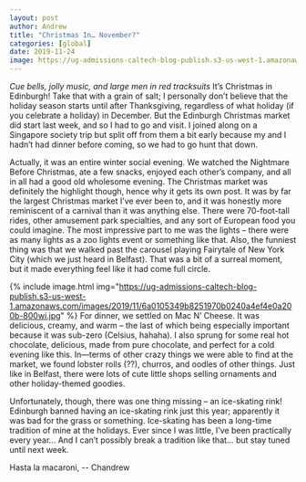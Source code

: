 ```yaml
---
layout: post
author: Andrew
title: "Christmas In… November?"
categories: [global]
date: 2019-11-24
image: https://ug-admissions-caltech-blog-publish.s3-us-west-1.amazonaws.com/images/2019/11/6a0105349b8251970b0240a4ef4e02200b-800wi.jpg
---
```


*Cue bells, jolly music, and large men in red tracksuits*
It’s Christmas in Edinburgh! Take that with a grain of salt; I personally don’t believe that the holiday season starts until after Thanksgiving, regardless of what holiday (if you celebrate a holiday) in December. But the Edinburgh Christmas market did start last week, and so I had to go and visit. I joined along on a Singapore society trip but split off from them a bit early because my and I hadn’t had dinner before coming, so we had to go hunt that down.

Actually, it was an entire winter social evening. We watched the Nightmare Before Christmas, ate a few snacks, enjoyed each other’s company, and all in all had a good old wholesome evening. The Christmas market was definitely the highlight though, hence why it gets its own post. It was by far the largest Christmas market I’ve ever been to, and it was honestly more reminiscent of a carnival than it was anything else. There were 70-foot-tall rides, other amusement park specialties, and any sort of European food you could imagine. The most impressive part to me was the lights – there were as many lights as a zoo lights event or something like that. Also, the funniest thing was that we walked past the carousel playing Fairytale of New York City (which we just heard in Belfast). That was a bit of a surreal moment, but it made everything feel like it had come full circle.


{% include image.html img="https://ug-admissions-caltech-blog-publish.s3-us-west-1.amazonaws.com/images/2019/11/6a0105349b8251970b0240a4ef4e0a200b-800wi.jpg" %}
For dinner, we settled on Mac N’ Cheese. It was delicious, creamy, and warm – the last of which being especially important because it was sub-zero (Celsius, hahaha). I also sprung for some real hot chocolate, delicious, made from pure chocolate, and perfect for a cold evening like this. In—terms of other crazy things we were able to find at the market, we found lobster rolls (??), churros, and oodles of other things. Just like in Belfast, there were lots of cute little shops selling ornaments and other holiday-themed goodies.

Unfortunately, though, there was one thing missing – an ice-skating rink! Edinburgh banned having an ice-skating rink just this year; apparently it was bad for the grass or something. Ice-skating has been a long-time tradition of mine at the holidays. Ever since I was little, I’ve been practically every year… And I can’t possibly break a tradition like that… but stay tuned until next week.

Hasta la macaroni,
-- Chandrew